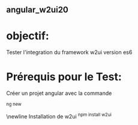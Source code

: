 ## angular_w2ui20
# objectif:
Tester l'integration du framework w2ui version es6 

# Prérequis pour le Test:


Créer un projet angular avec la commande


<sup> ng new </sup>	


\newline
Installation de w2ui
<sup> npm install w2ui</sup>	
